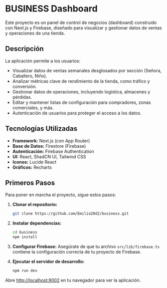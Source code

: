 # BUSINESS Dashboard

Este proyecto es un panel de control de negocios (dashboard) construido con Next.js y Firebase, diseñado para visualizar y gestionar datos de ventas y operaciones de una tienda.

## Descripción

La aplicación permite a los usuarios:
-   Visualizar datos de ventas semanales desglosados por sección (Señora, Caballero, Niño).
-   Analizar métricas clave de rendimiento de la tienda, como tráfico y conversión.
-   Gestionar datos de operaciones, incluyendo logística, almacenes y pérdidas.
-   Editar y mantener listas de configuración para compradores, zonas comerciales, y más.
-   Autenticación de usuarios para proteger el acceso a los datos.

## Tecnologías Utilizadas

-   **Framework:** Next.js (con App Router)
-   **Base de Datos:** Firestore (Firebase)
-   **Autenticación:** Firebase Authentication
-   **UI:** React, ShadCN UI, Tailwind CSS
-   **Iconos:** Lucide React
-   **Gráficos:** Recharts

## Primeros Pasos

Para poner en marcha el proyecto, sigue estos pasos:

1.  **Clonar el repositorio:**
    ```bash
    git clone https://github.com/Emilio20d2/business.git
    ```

2.  **Instalar dependencias:**
    ```bash
    cd business
    npm install
    ```

3.  **Configurar Firebase:**
    Asegúrate de que tu archivo `src/lib/firebase.ts` contiene la configuración correcta de tu proyecto de Firebase.

4.  **Ejecutar el servidor de desarrollo:**
    ```bash
    npm run dev
    ```

Abre [http://localhost:9002](http://localhost:9002) en tu navegador para ver la aplicación.